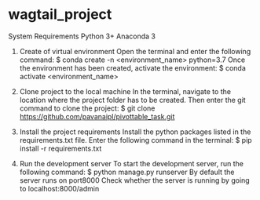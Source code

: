 # wagtail_project

System Requirements
Python 3+
Anaconda 3
1. Create of virtual environment
Open the terminal and enter the following command:
$ conda create -n <environment_name> python=3.7
Once the environment has been created, activate the environment:
$ conda activate <environment_name>

2. Clone project to the local machine
In the terminal, navigate to the location where the project folder has to be created. Then enter the git command to clone the project:
$ git clone https://github.com/pavanaipl/pivottable_task.git


3. Install the project requirements
Install the python packages listed in the requirements.txt file. Enter the following command in the terminal:
$ pip install -r requirements.txt

4. Run the development server
To start the development server, run the following command:
$ python manage.py runserver
By default the server runs on port8000
Check whether the server is running by going to localhost:8000/admin
